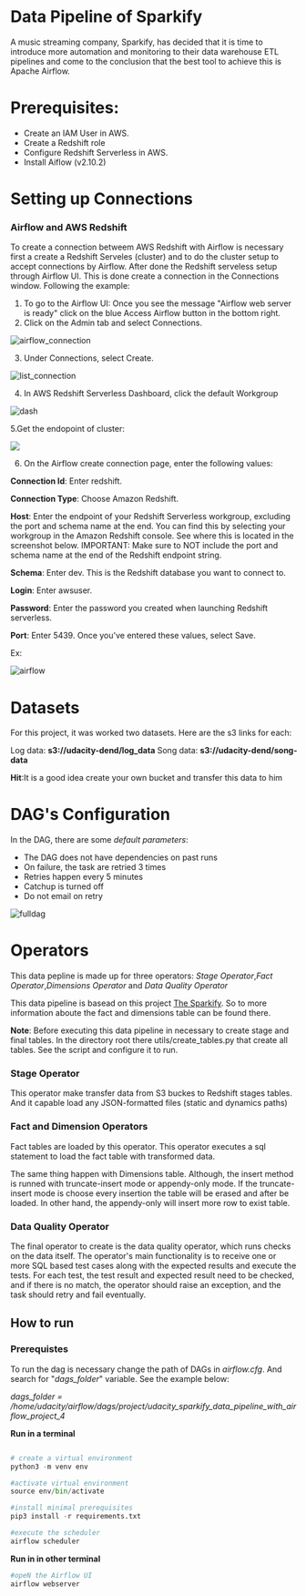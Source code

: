 # Data Pipeline of Sparkify

A music streaming company, Sparkify, has decided that it is time to introduce more automation and monitoring to their data warehouse ETL pipelines and come to the conclusion that the best tool to achieve this is Apache Airflow.


# Prerequisites:

- Create an IAM User in AWS.
- Create a Redshift role
- Configure Redshift Serverless in AWS.
- Install Aiflow (v2.10.2)

# Setting up Connections


### **Airflow and AWS Redshift**

To create a connection betweem AWS Redshift with Airflow is necessary first a create a Redshift Serveles (cluster) and to do the cluster setup to accept connections by Airflow.
After done the Redshift serveless setup through Airflow UI. This is done 
create a connection in the Connections window. Following the example:

1. To go to the Airflow UI:
    Once you see the message "Airflow web server is ready" click on the blue Access Airflow button in the bottom right.
2. Click on the Admin tab and select Connections.

![airflow_connection](assets/airflow1.png)

3. Under Connections, select Create.

![list_connection](assets/list_conn.png)

4. In AWS Redshift Serverless Dashboard, click the default Workgroup

![dash](assets/dash-red.png)

5.Get the endopoint of cluster: 

![](assets/endpoint.png)


6. On the Airflow create connection page, enter the following values:

**Connection Id**: Enter redshift.

**Connection Type**: Choose Amazon Redshift.

**Host**: Enter the endpoint of your Redshift Serverless workgroup, excluding the port and schema name at the end. You can find this by selecting your workgroup in the Amazon Redshift console. See where this is located in the screenshot below. IMPORTANT: Make sure to NOT include the port and schema name at the end of the Redshift endpoint string.

**Schema**: Enter dev. This is the Redshift database you want to connect to.

**Login**: Enter awsuser.

**Password**: Enter the password you created when launching Redshift serverless.

**Port**: Enter 5439. Once you've entered these values, select Save.


Ex:

![airflow](assets/ariflow-conn-page.png)

# Datasets

For this project, it was worked two datasets. Here are the s3 links for each:

Log data: **s3://udacity-dend/log_data**
Song data: **s3://udacity-dend/song-data**

**Hit**:It is a good idea create your own bucket and transfer this data to him

# DAG's Configuration

In the DAG, there are some *default parameters*:

 - The DAG does not have dependencies on past runs
- On failure, the task are retried 3 times
- Retries happen every 5 minutes
- Catchup is turned off
- Do not email on retry

![fulldag](assets/full-dag.png)

# Operators 

This data pepline is made up for three operators: *Stage Operator*,*Fact Operator*,*Dimensions Operator* and *Data Quality Operator*

This data pipeline is basead on this project [The Sparkify](https://github.com/karllabatista/udacity_sparkify_dw_project2). So to more information aboute the fact and dimensions table can be found there.

**Note**: Before executing this data pipeline in necessary to create stage and final tables.
In the  directory root there utils/create_tables.py that create all tables. See the script and configure it to run.

### Stage Operator

This operator make transfer data from S3 buckes to Redshift stages tables. And it capable load any JSON-formatted files (static and dynamics paths)

### Fact and Dimension Operators

Fact tables are loaded by this operator.
This operator executes a sql statement to load the fact table with transformed data.

The same thing happen with Dimensions table. Although, the insert method is runned with truncate-insert mode or appendy-only mode. If the truncate-insert mode is choose every insertion the table will be erased and after be loaded. In other hand, the appendy-only will insert more row to exist table.


### Data Quality Operator

The final operator to create is the data quality operator, which runs checks on the data itself. The operator's main functionality is to receive one or more SQL based test cases along with the expected results and execute the tests. For each test, the test result and expected result need to be checked, and if there is no match, the operator should raise an exception, and the task should retry and fail eventually.

## How to run
### Prerequistes

To run the dag is necessary change the path of DAGs in *airflow.cfg*. And search for "*dags_folder*" variable. See the example below:

*dags_folder = /home/udacity/airflow/dags/project/udacity_sparkify_data_pipeline_with_airflow_project_4*


**Run in a terminal**

```python

# create a virtual environment
python3 -m venv env

#activate virtual environment
source env/bin/activate

#install minimal prerequisites
pip3 install -r requirements.txt

#execute the scheduler
airflow scheduler
```

**Run in in other terminal**

```python
#opeN the Airflow UI
airflow webserver
```